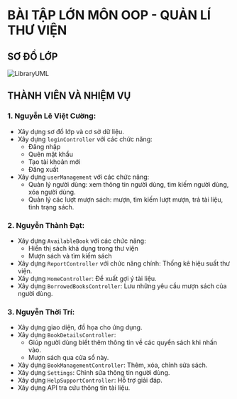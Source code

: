 # BÀI TẬP LỚN MÔN OOP - QUẢN LÍ THƯ VIỆN

## SƠ ĐỒ LỚP
![LibraryUML](https://github.com/user-attachments/assets/5a0e388e-05a8-4467-894f-9a2e9861cff0)

## THÀNH VIÊN VÀ NHIỆM VỤ 

### 1. Nguyễn Lê Việt Cường:
- Xây dựng sơ đồ lớp và cơ sở dữ liệu.
- Xây dựng `loginController` với các chức năng:
  - Đăng nhập
  - Quên mật khẩu
  - Tạo tài khoản mới
  - Đăng xuất
- Xây dựng `userManagement` với các chức năng:
  - Quản lý người dùng: xem thông tin người dùng, tìm kiếm người dùng, xóa người dùng.
  - Quản lý các lượt mượn sách: mượn, tìm kiếm lượt mượn, trả tài liệu, tình trạng sách.

### 2. Nguyễn Thành Đạt:
- Xây dựng `AvailableBook` với các chức năng:
  - Hiển thị sách khả dụng trong thư viện
  - Mượn sách và tìm kiếm sách
- Xây dựng `ReportController` với chức năng chính: Thống kê hiệu suất thư viện.
- Xây dựng `HomeController`: Đề xuất gợi ý tài liệu.
- Xây dựng `BorrowedBooksController`: Lưu những yêu cầu mượn sách của người dùng.

### 3. Nguyễn Thời Trí:
- Xây dựng giao diện, đồ họa cho ứng dụng.
- Xây dựng `BookDetailsController`:
  - Giúp người dùng biết thêm thông tin về các quyển sách khi nhấn vào.
  - Mượn sách qua cửa sổ này.
- Xây dựng `BookManagementController`: Thêm, xóa, chỉnh sửa sách.
- Xây dựng `Settings`: Chỉnh sửa thông tin người dùng.
- Xây dựng `HelpSupportController`: Hỗ trợ giải đáp.
- Xây dựng API tra cứu thông tin tài liệu.
